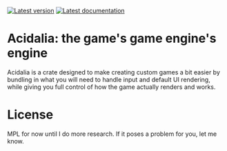 [![Latest version](https://img.shields.io/crates/v/acidalia.svg)](https://crates.io/crates/acidalia)
[![Latest documentation](https://docs.rs/acidalia/badge.svg)](https://docs.rs/acidalia)

# Acidalia: the game's game engine's engine

Acidalia is a crate designed to make creating custom games a bit easier by bundling in what you will need to handle input and default UI rendering, while giving you full control of how the game actually renders and works.

# License

MPL for now until I do more research. If it poses a problem for you, let me know.